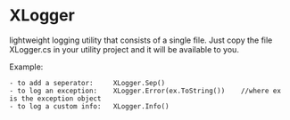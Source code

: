XLogger
=======

lightweight logging utility that consists of a single file. 
Just copy the file XLogger.cs in your utility project and it will be available to you.

Example:
````````
- to add a seperator:     XLogger.Sep()
- to log an exception:    XLogger.Error(ex.ToString())    //where ex is the exception object
- to log a custom info:   XLogger.Info()
